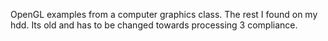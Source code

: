 OpenGL examples from a computer graphics class. The rest I found on my hdd. Its old and has to be changed towards processing 3 compliance.

